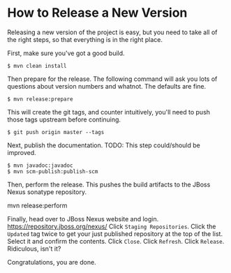 # How to Release a New Version

Releasing a new version of the project is easy, but you need to take
all of the right steps, so that everything is in the right place.

First, make sure you've got a good build.

    $ mvn clean install

Then prepare for the release. The following command will ask you lots
of questions about version numbers and whatnot. The defaults are fine.

    $ mvn release:prepare

This will create the git tags, and counter intuitively, you'll need to
push those tags upstream before continuing.

    $ git push origin master --tags

Next, publish the documentation. TODO: This step could/should be improved.

    $ mvn javadoc:javadoc
    $ mvn scm-publish:publish-scm


Then, perform the release. This pushes the build artifacts to the JBoss
Nexus sonatype repository.

  mvn release:perform

Finally, head over to JBoss Nexus website and login. https://repository.jboss.org/nexus/
Click `Staging Repositories`. Click the `Updated` tag twice to get your just
published repository at the top of the list. Select it and confirm the contents.
Click `Close`. Click `Refresh`. Click `Release`. Ridiculous, isn't it?

Congratulations, you are done.
